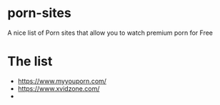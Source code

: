 # porn-sites
A nice list of Porn sites that allow you to watch premium porn for Free


# The list
- https://www.myyouporn.com/
- https://www.xvidzone.com/
- 
